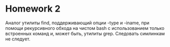 Homework 2
==========
Аналог утилиты find, поддерживающий опции -type и -iname, при помощи рекурсивного обхода на чистом bash с использованием только встроенных команд и, может быть, утилиты grep. Следовать симлинкам не следует.

